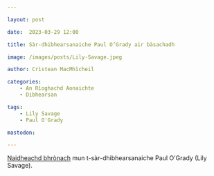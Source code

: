 ```yaml
---

layout: post

date:  2023-03-29 12:00

title: Sàr-dhibhearsanaiche Paul O’Grady air bàsachadh

image: /images/posts/Lily-Savage.jpeg

author: Crìstean MacMhìcheil

categories:
    - An Rìoghachd Aonaichte
    - Dibhearsan

tags:
    - Lily Savage
    - Paul O'Grady

mastodon:

---
```


[Naidheachd bhrònach](https://www.gaytimes.co.uk/life/tributes-pour-in-for-funny-and-fearless-trailblazer-paul-ogrady/) mun t-sàr-dhibhearsanaiche Paul O'Grady (Lily Savage).